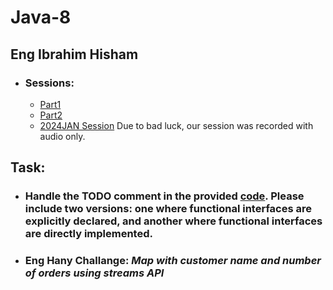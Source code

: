 # Java-8

## Eng Ibrahim Hisham
- ### Sessions:
  - [Part1](https://drive.google.com/file/d/19ztSPUwnV4vgCC0arfktmo6bRvBnWhSL/view?usp=drive_link)
  - [Part2](https://drive.google.com/file/d/1L6CXrVhRqSnQoUzddNGlGL7wGeqDnygA/view?usp=drive_link)
  - [2024JAN Session](https://drive.google.com/file/d/1nrOaMRtdtEQQjSp_kuzU_A-cB4mcGYqX/view?usp=drive_link) Due to bad luck, our session was recorded with audio only.

## Task:
- ### Handle the TODO comment in the provided [code](https://drive.google.com/file/d/18QBK2dR5KzXP6Oa7NSuz4KVOfu90K8NV/view?usp=drive_link). Please include two versions: one where functional interfaces are explicitly declared, and another where functional interfaces are directly implemented.
- ### Eng Hany Challange: *Map with customer name and number of orders using streams API*
